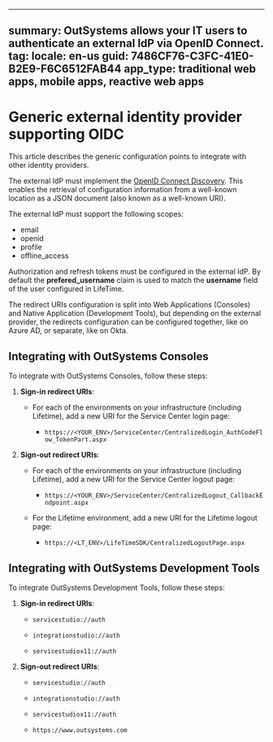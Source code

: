 ---
summary: OutSystems allows your IT users to authenticate an external IdP via OpenID Connect.
tag:
locale: en-us
guid: 7486CF76-C3FC-41E0-B2E9-F6C6512FAB44
app_type: traditional web apps, mobile apps, reactive web apps
----

# Generic external identity provider supporting OIDC

This article describes the generic configuration points to integrate with other identity providers.

The external IdP must implement the [OpenID Connect Discovery](https://openid.net/specs/openid-connect-discovery-1_0.html). This enables the retrieval of configuration information from a well-known location as a JSON document (also known as a well-known URI).

The external IdP must support the following scopes:
* email
* openid
* profile
* offline_access

Authorization and refresh tokens must be configured in the external IdP. By default the **prefered_username** claim is used to match the **username** field of the user configured in LifeTime.

The redirect URIs configuration is split into Web Applications (Consoles) and Native Application (Development Tools), but depending on the external provider, the redirects configuration can be configured together, like on Azure AD, or separate, like on Okta.


##  Integrating with OutSystems Consoles

To integrate with OutSystems Consoles, follow these steps:

1. **Sign-in redirect URIs**:

    * For each of the environments on your infrastructure (including Lifetime), add a new URI for the Service Center login page:

        * ``https://<YOUR_ENV>/ServiceCenter/CentralizedLogin_AuthCodeFlow_TokenPart.aspx``

1. **Sign-out redirect URIs**:

    * For each of the environments on your infrastructure (including Lifetime), add a new URI for the Service Center logout page:

        * ``https://<YOUR_ENV>/ServiceCenter/CentralizedLogout_CallbackEndpoint.aspx``

    * For the Lifetime environment, add a new URI for the Lifetime logout page:

        * ``https://<LT_ENV>/LifeTimeSDK/CentralizedLogoutPage.aspx``

## Integrating with OutSystems Development Tools

To integrate OutSystems Development Tools, follow these steps:

1. **Sign-in redirect URIs**:

    * ``servicestudio://auth``

    * ``integrationstudio://auth``

    * ``servicestudiox11://auth``

1. **Sign-out redirect URIs**:

    * ``servicestudio://auth``

    * ``integrationstudio://auth``

    * ``servicestudiox11://auth``

    * ``https://www.outsystems.com``

